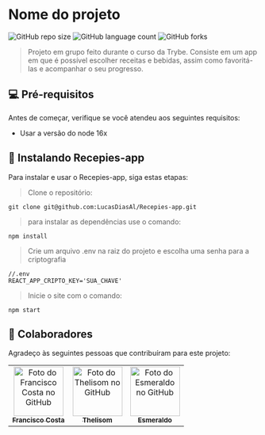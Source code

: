 # Nome do projeto

![GitHub repo size](https://img.shields.io/github/repo-size/LucasDiasAl/Recepies-app?style=for-the-badge)
![GitHub language count](https://img.shields.io/github/languages/count/LucasDiasAl/Recepies-app?style=for-the-badge)
![GitHub forks](https://img.shields.io/github/forks/LucasDiasAl/Recepies-app?style=for-the-badge)

> Projeto em grupo feito durante o curso da Trybe. Consiste em um app em que é possível escolher receitas e bebidas,
> assim como favoritá-las e acompanhar o seu progresso. 

## 💻 Pré-requisitos

Antes de começar, verifique se você atendeu aos seguintes requisitos:

* Usar a versão do node 16x

## 🚀 Instalando Recepies-app

Para instalar e usar o Recepies-app, siga estas etapas:
> Clone o repositório:
```
git clone git@github.com:LucasDiasAl/Recepies-app.git
```
> para instalar as dependências use o comando:
```
npm install
```
>Crie um arquivo .env na raiz do projeto e escolha uma senha para a criptografia
```
//.env
REACT_APP_CRIPTO_KEY='SUA_CHAVE'
```
>Inicie o site com o comando:
```
npm start
```

## 🤝 Colaboradores

Agradeço às seguintes pessoas que contribuíram para este projeto:

<table>
  <tr>
    <td align="center">
      <a href="https://github.com/FranciscoCosta">
        <img src="https://avatars.githubusercontent.com/u/19663145?v=4" width="100px;" alt="Foto do Francisco Costa no GitHub"/><br>
        <sub>
          <b>Francisco Costa</b>
        </sub>
      </a>
    </td>
    <td align="center">
      <a href="https://github.com/thllz">
        <img src="https://avatars.githubusercontent.com/u/51808956?v=4" width="100px;" alt="Foto do Thelisom no GitHub"/><br>
        <sub>
          <b>Thelisom</b>
        </sub>
      </a>
    </td>
    <td align="center">
      <a href="https://github.com/esmeraldo17">
        <img src="https://avatars.githubusercontent.com/u/103226440?v=4" width="100px;" alt="Foto do Esmeraldo no GitHub"/><br>
        <sub>
          <b>Esmeraldo</b>
        </sub>
      </a>
    </td>
  </tr>
</table>
